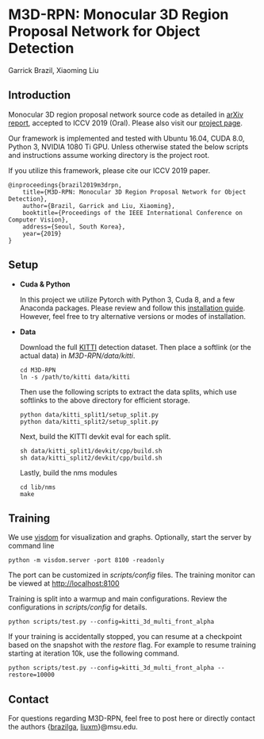 # M3D-RPN: Monocular 3D Region Proposal Network for Object Detection

Garrick Brazil, Xiaoming Liu

## Introduction


Monocular 3D region proposal network source code as detailed in [arXiv report](https://arxiv.org/abs/1907.06038), accepted to ICCV 2019 (Oral). Please also visit our [project page](http://cvlab.cse.msu.edu/project-m3d-rpn.html).

Our framework is implemented and tested with Ubuntu 16.04, CUDA 8.0, Python 3, NVIDIA 1080 Ti GPU. Unless otherwise stated the below scripts and instructions assume working directory is the project root. 

If you utilize this framework, please cite our ICCV 2019 paper. 

    @inproceedings{brazil2019m3drpn,
        title={M3D-RPN: Monocular 3D Region Proposal Network for Object Detection},
        author={Brazil, Garrick and Liu, Xiaoming},
        booktitle={Proceedings of the IEEE International Conference on Computer Vision},
        address={Seoul, South Korea},
        year={2019}
    }
    

## Setup

- **Cuda & Python**

    In this project we utilize Pytorch with Python 3, Cuda 8, and a few Anaconda packages. Please review and follow this [installation guide](setup.md). However, feel free to try alternative versions or modes of installation. 

- **Data**

    Download the full [KITTI](http://www.cvlibs.net/datasets/kitti/eval_object.php?obj_benchmark=3d) detection dataset. Then place a softlink (or the actual data) in  *M3D-RPN/data/kitti*. 

	```
    cd M3D-RPN
	ln -s /path/to/kitti data/kitti
	```

	Then use the following scripts to extract the data splits, which use softlinks to the above directory for efficient storage. 

    ```
    python data/kitti_split1/setup_split.py
    python data/kitti_split2/setup_split.py
    ```
    
    Next, build the KITTI devkit eval for each split.

	```
	sh data/kitti_split1/devkit/cpp/build.sh
	sh data/kitti_split2/devkit/cpp/build.sh
	```
    
    Lastly, build the nms modules
    
    ```
	cd lib/nms
	make
	```

## Training

We use [visdom](https://github.com/facebookresearch/visdom) for visualization and graphs. Optionally, start the server by command line

```
python -m visdom.server -port 8100 -readonly
```
The port can be customized in *scripts/config* files. The training monitor can be viewed at [http://localhost:8100](http://localhost:8100)

Training is split into a warmup and main configurations. Review the configurations in *scripts/config* for details. 

``` 
python scripts/test.py --config=kitti_3d_multi_front_alpha
```

If your training is accidentally stopped, you can resume at a checkpoint based on the snapshot with the *restore* flag. 
For example to resume training starting at iteration 10k, use the following command.

```
python scripts/test.py --config=kitti_3d_multi_front_alpha --restore=10000
```

## Contact
For questions regarding M3D-RPN, feel free to post here or directly contact the authors {[brazilga](http://garrickbrazil.com), [liuxm](http://www.cse.msu.edu/~liuxm/index2.html)}@msu.edu.
